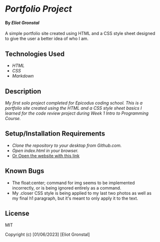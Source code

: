 # _Portfolio Project_

#### By _**Eliot Gronstal**_

A simple portfolio site created using HTML and a CSS style sheet designed to give the user a better idea of who I am.

## Technologies Used

* _HTML_
* _CSS_
* _Markdown_

## Description

_My first solo project completed for Epicodus coding school. This is a portfolio site created using the HTML and a CSS style sheet basics I learned for the code review project during Week 1 Intro to Programming Course._

## Setup/Installation Requirements

* _Clone the repository to your desktop from Github.com._
* _Open index.html in your browser._
* [Or Open the website with this link](https://elgrons.github.io/portfolio-project/)

## Known Bugs

* The float:center; command for img seems to be implemented incorrectly, or is being ignored entirely as a command.
* My .closer CSS style is being applied to my last two photos as well as my final h1 paragraph, but it's meant to only apply it to the text.

## License

MIT

Copyright (c) [01/06/2023] [Eliot Gronstal]